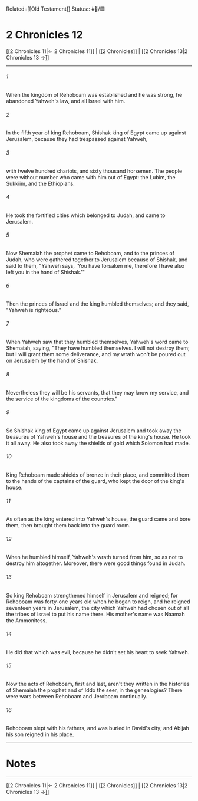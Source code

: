 Related::[[Old Testament]]
Status:: #📖/🟥
# 2 Chronicles 12

[[2 Chronicles 11|← 2 Chronicles 11]] | [[2 Chronicles]] | [[2 Chronicles 13|2 Chronicles 13 →]]
***



###### 1 
When the kingdom of Rehoboam was established and he was strong, he abandoned Yahweh's law, and all Israel with him. 

###### 2 
In the fifth year of king Rehoboam, Shishak king of Egypt came up against Jerusalem, because they had trespassed against Yahweh, 

###### 3 
with twelve hundred chariots, and sixty thousand horsemen. The people were without number who came with him out of Egypt: the Lubim, the Sukkiim, and the Ethiopians. 

###### 4 
He took the fortified cities which belonged to Judah, and came to Jerusalem. 

###### 5 
Now Shemaiah the prophet came to Rehoboam, and to the princes of Judah, who were gathered together to Jerusalem because of Shishak, and said to them, "Yahweh says, 'You have forsaken me, therefore I have also left you in the hand of Shishak.'" 

###### 6 
Then the princes of Israel and the king humbled themselves; and they said, "Yahweh is righteous." 

###### 7 
When Yahweh saw that they humbled themselves, Yahweh's word came to Shemaiah, saying, "They have humbled themselves. I will not destroy them; but I will grant them some deliverance, and my wrath won't be poured out on Jerusalem by the hand of Shishak. 

###### 8 
Nevertheless they will be his servants, that they may know my service, and the service of the kingdoms of the countries." 

###### 9 
So Shishak king of Egypt came up against Jerusalem and took away the treasures of Yahweh's house and the treasures of the king's house. He took it all away. He also took away the shields of gold which Solomon had made. 

###### 10 
King Rehoboam made shields of bronze in their place, and committed them to the hands of the captains of the guard, who kept the door of the king's house. 

###### 11 
As often as the king entered into Yahweh's house, the guard came and bore them, then brought them back into the guard room. 

###### 12 
When he humbled himself, Yahweh's wrath turned from him, so as not to destroy him altogether. Moreover, there were good things found in Judah. 

###### 13 
So king Rehoboam strengthened himself in Jerusalem and reigned; for Rehoboam was forty-one years old when he began to reign, and he reigned seventeen years in Jerusalem, the city which Yahweh had chosen out of all the tribes of Israel to put his name there. His mother's name was Naamah the Ammonitess. 

###### 14 
He did that which was evil, because he didn't set his heart to seek Yahweh. 

###### 15 
Now the acts of Rehoboam, first and last, aren't they written in the histories of Shemaiah the prophet and of Iddo the seer, in the genealogies? There were wars between Rehoboam and Jeroboam continually. 

###### 16 
Rehoboam slept with his fathers, and was buried in David's city; and Abijah his son reigned in his place.

---
# Notes


***
[[2 Chronicles 11|← 2 Chronicles 11]] | [[2 Chronicles]] | [[2 Chronicles 13|2 Chronicles 13 →]]
